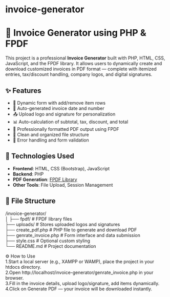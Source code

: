 # invoice-generator
# 🧾 Invoice Generator using PHP & FPDF

This project is a professional **Invoice Generator** built with PHP, HTML, CSS, JavaScript, and the FPDF library. It allows users to dynamically create and download customized invoices in PDF format — complete with itemized entries, tax/discount handling, company logos, and digital signatures.

## ✨ Features

- 🧠 Dynamic form with add/remove item rows
- 📅 Auto-generated invoice date and number
- 📤 Upload logo and signature for personalization
- 📊 Auto-calculation of subtotal, tax, discount, and total
- 📄 Professionally formatted PDF output using FPDF
- 📁 Clean and organized file structure
- 💬 Error handling and form validation


## 🚀 Technologies Used

- **Frontend**: HTML, CSS (Bootstrap), JavaScript
- **Backend**: PHP
- **PDF Generation**: [FPDF Library](http://www.fpdf.org/)
- **Other Tools**: File Upload, Session Management


## 📁 File Structure

/invoice-generator/<br>
│
├── fpdf/ # FPDF library files<br>
├── uploads/ # Stores uploaded logos and signatures<br>
├── create_pdf.php # PHP file to generate and download PDF<br>
├── genrate_invoice.php # Form interface and data submission<br>
├── style.css # Optional custom styling<br>
└── README.md # Project documentation<br>

⚙️ How to Use<br>
1.Start a local server (e.g., XAMPP or WAMP), place the project in your htdocs directory.<br>
2.Open http://localhost/invoice-generator/genrate_invoice.php in your browser.<br>
3.Fill in the invoice details, upload logo/signature, add items dynamically.<br>
4.Click on Generate PDF — your invoice will be downloaded instantly.<br>
